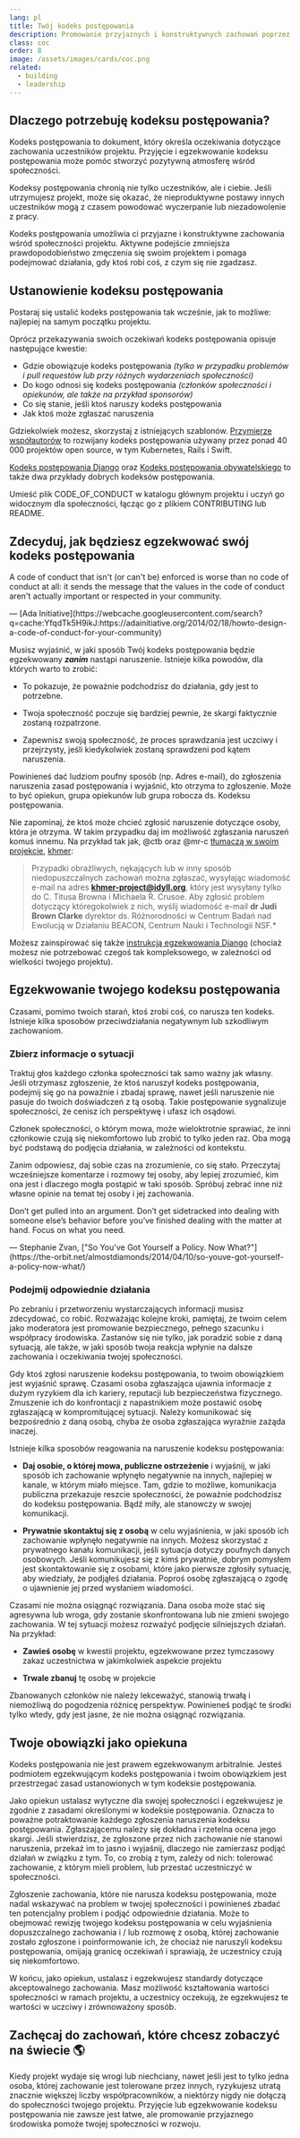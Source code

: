 ```yaml
---
lang: pl
title: Twój kodeks postępowania
description: Promowanie przyjaznych i konstruktywnych zachowań poprzez przyjęcie i egzekwowanie kodeksu postępowania.
class: coc
order: 8
image: /assets/images/cards/coc.png
related:
  - building
  - leadership
---
```


## Dlaczego potrzebuję kodeksu postępowania?

Kodeks postępowania to dokument, który określa oczekiwania dotyczące zachowania uczestników projektu. Przyjęcie i egzekwowanie kodeksu postępowania może pomóc stworzyć pozytywną atmosferę wśród społeczności.

Kodeksy postępowania chronią nie tylko uczestników, ale i ciebie. Jeśli utrzymujesz projekt, może się okazać, że nieproduktywne postawy innych uczestników mogą z czasem powodować wyczerpanie lub niezadowolenie z pracy.

Kodeks postępowania umożliwia ci przyjazne i konstruktywne zachowania wśród społeczności projektu. Aktywne podejście zmniejsza prawdopodobieństwo zmęczenia się swoim projektem i pomaga podejmować działania, gdy ktoś robi coś, z czym się nie zgadzasz.

## Ustanowienie kodeksu postępowania

Postaraj się ustalić kodeks postępowania tak wcześnie, jak to możliwe: najlepiej na samym początku projektu.

Oprócz przekazywania swoich oczekiwań kodeks postępowania opisuje następujące kwestie:

* Gdzie obowiązuje kodeks postępowania _(tylko w przypadku problemów i pull requestów lub przy różnych wydarzeniach społeczności)_
* Do kogo odnosi się kodeks postępowania _(członków społeczności i opiekunów, ale także na przykład sponsorów)_
* Co się stanie, jeśli ktoś naruszy kodeks postępowania
* Jak ktoś może zgłaszać naruszenia

Gdziekolwiek możesz, skorzystaj z istniejących szablonów. [Przymierze współautorów](https://contributor-covenant.org/) to rozwijany kodeks postępowania używany przez ponad 40 000 projektów open source, w tym Kubernetes, Rails i Swift.

[Kodeks postępowania Django](https://www.djangoproject.com/conduct/) oraz [Kodeks postępowania obywatelskiego](https://web.archive.org/web/20200330154000/http://citizencodeofconduct.org/) to także dwa przykłady dobrych kodeksów postępowania.

Umieść plik CODE_OF_CONDUCT w katalogu głównym projektu i uczyń go widocznym dla społeczności, łącząc go z plikiem CONTRIBUTING  lub README.

## Zdecyduj, jak będziesz egzekwować swój kodeks postępowania

<aside markdown="1" class="pquote">
  A code of conduct that isn't (or can't be) enforced is worse than no code of conduct at all: it sends the message that the values in the code of conduct aren't actually important or respected in your community.
  <p markdown="1" class="pquote-credit">
— [Ada Initiative](https://webcache.googleusercontent.com/search?q=cache:YfqdTk5H9ikJ:https://adainitiative.org/2014/02/18/howto-design-a-code-of-conduct-for-your-community)
  </p>
</aside>

Musisz wyjaśnić, w jaki sposób Twój kodeks postępowania będzie egzekwowany **_zanim_** nastąpi naruszenie. Istnieje kilka powodów, dla których warto to zrobić:

* To pokazuje, że poważnie podchodzisz do działania, gdy jest to potrzebne.

* Twoja społeczność poczuje się bardziej pewnie, że skargi faktycznie zostaną rozpatrzone.

* Zapewnisz swoją społeczność, że proces sprawdzania jest uczciwy i przejrzysty, jeśli kiedykolwiek zostaną sprawdzeni pod kątem naruszenia.

Powinieneś dać ludziom poufny sposób (np. Adres e-mail), do zgłoszenia naruszenia zasad postępowania i wyjaśnić, kto otrzyma to zgłoszenie. Może to być opiekun, grupa opiekunów lub grupa robocza ds. Kodeksu postępowania.

Nie zapominaj, że ktoś może chcieć zgłosić naruszenie dotyczące osoby, która je otrzyma. W takim przypadku daj im możliwość zgłaszania naruszeń komuś innemu. Na przykład tak jak, @ctb oraz @mr-c [tłumaczą w swoim projekcie](https://github.com/dib-lab/khmer/blob/HEAD/CODE_OF_CONDUCT.rst), [khmer](https://github.com/dib-lab/khmer):

> Przypadki obraźliwych, nękających lub w inny sposób niedopuszczalnych zachowań można zgłaszać, wysyłając wiadomość e-mail na adres **khmer-project@idyll.org**, który jest wysyłany tylko do C. Titusa Browna i Michaela R. Crusoe. Aby zgłosić problem dotyczący któregokolwiek z nich, wyślij wiadomość e-mail **dr Judi Brown Clarke** dyrektor ds. Różnorodności w Centrum Badań nad Ewolucją w Działaniu BEACON, Centrum Nauki i Technologii NSF.*

Możesz zainspirować się także [instrukcją egzekwowania Django](https://www.djangoproject.com/conduct/enforcement-manual/) (chociaż możesz nie potrzebować czegoś tak kompleksowego, w zależności od wielkości twojego projektu).

## Egzekwowanie twojego kodeksu postępowania

Czasami, pomimo twoich starań, ktoś zrobi coś, co narusza ten kodeks. Istnieje kilka sposobów przeciwdziałania negatywnym lub szkodliwym zachowaniom.

### Zbierz informacje o sytuacji

Traktuj głos każdego członka społeczności tak samo ważny jak własny. Jeśli otrzymasz zgłoszenie, że ktoś naruszył kodeks postępowania, podejmij się go na poważnie i zbadaj sprawę, nawet jeśli naruszenie nie pasuje do twoich doświadczeń z tą osobą. Takie postępowanie sygnalizuje społeczności, że cenisz ich perspektywę i ufasz ich osądowi.

Członek społeczności, o którym mowa, może wieloktrotnie sprawiać, że inni członkowie czują się niekomfortowo lub zrobić to tylko jeden raz. Oba mogą być podstawą do podjęcia działania, w zależności od kontekstu.

Zanim odpowiesz, daj sobie czas na zrozumienie, co się stało. Przeczytaj wcześniejsze komentarze i rozmowy tej osoby, aby lepiej zrozumieć, kim ona jest i dlaczego mogła postąpić w taki sposób. Spróbuj zebrać inne niż własne opinie na temat tej osoby i jej zachowania.

<aside markdown="1" class="pquote">
  Don’t get pulled into an argument. Don’t get sidetracked into dealing with someone else’s behavior before you’ve finished dealing with the matter at hand. Focus on what you need.
  <p markdown="1" class="pquote-credit">
— Stephanie Zvan, ["So You've Got Yourself a Policy. Now What?"](https://the-orbit.net/almostdiamonds/2014/04/10/so-youve-got-yourself-a-policy-now-what/)
  </p>
</aside>

### Podejmij odpowiednie działania

Po zebraniu i przetworzeniu wystarczających informacji musisz zdecydować, co robić. Rozważając kolejne kroki, pamiętaj, że twoim celem jako moderatora jest promowanie bezpiecznego, pełnego szacunku i współpracy środowiska. Zastanów się nie tylko, jak poradzić sobie z daną sytuacją, ale także, w jaki sposób twoja reakcja wpłynie na dalsze zachowania i oczekiwania twojej społeczności.

Gdy ktoś zgłosi naruszenie kodeksu postępowania, to twoim obowiązkiem jest wyjaśnić sprawę. Czasami osoba zgłaszająca ujawnia informacje z dużym ryzykiem dla ich kariery, reputacji lub bezpieczeństwa fizycznego. Zmuszenie ich do konfrontacji z napastnikiem może postawić osobę zgłaszającą w kompromitującej sytuacji. Należy komunikować się bezpośrednio z daną osobą, chyba że osoba zgłaszająca wyraźnie zażąda inaczej.

Istnieje kilka sposobów reagowania na naruszenie kodeksu postępowania:

* **Daj osobie, o której mowa, publiczne ostrzeżenie** i wyjaśnij, w jaki sposób ich zachowanie wpłynęło negatywnie na innych, najlepiej w kanale, w którym miało miejsce. Tam, gdzie to możliwe, komunikacja publiczna przekazuje reszcie społeczności, że poważnie podchodzisz do kodeksu postępowania. Bądź miły, ale stanowczy w swojej komunikacji.

* **Prywatnie skontaktuj się z osobą** w celu wyjaśnienia, w jaki sposób ich zachowanie wpłynęło negatywnie na innych. Możesz skorzystać z prywatnego kanału komunikacji, jeśli sytuacja dotyczy poufnych danych osobowych. Jeśli komunikujesz się z kimś prywatnie, dobrym pomysłem jest skontaktowanie się z osobami, które jako pierwsze zgłosiły sytuację, aby wiedziały, że podjąłeś działania. Poproś osobę zgłaszającą o zgodę o ujawnienie jej przed wysłaniem wiadomości.

Czasami nie można osiągnąć rozwiązania. Dana osoba może stać się agresywna lub wroga, gdy zostanie skonfrontowana lub nie zmieni swojego zachowania. W tej sytuacji możesz rozważyć podjęcie silniejszych działań. Na przykład:

* **Zawieś osobę** w kwestii projektu, egzekwowane przez tymczasowy zakaz uczestnictwa w jakimkolwiek aspekcie projektu

* **Trwale zbanuj** tę osobę w projekcie

Zbanowanych członków nie należy lekceważyć, stanowią trwałą i niemożliwą do pogodzenia różnicę perspektyw. Powinieneś podjąć te środki tylko wtedy, gdy jest jasne, że nie można osiągnąć rozwiązania.

## Twoje obowiązki jako opiekuna

Kodeks postępowania nie jest prawem egzekwowanym arbitralnie. Jesteś podmiotem egzekwującym kodeks postępowania i twoim obowiązkiem jest przestrzegać zasad ustanowionych w tym kodeksie postępowania.

Jako opiekun ustalasz wytyczne dla swojej społeczności i egzekwujesz je zgodnie z zasadami określonymi w kodeksie postępowania. Oznacza to poważne potraktowanie każdego zgłoszenia naruszenia kodeksu postępowania. Zgłaszającemu należy się dokładna i rzetelna ocena jego skargi. Jeśli stwierdzisz, że zgłoszone przez nich zachowanie nie stanowi naruszenia, przekaż im to jasno i wyjaśnij, dlaczego nie zamierzasz podjąć działań w związku z tym. To, co zrobią z tym, zależy od nich: tolerować zachowanie, z którym mieli problem, lub przestać uczestniczyć w społeczności.

Zgłoszenie zachowania, które nie narusza kodeksu postępowania, może nadal wskazywać na problem w twojej społeczności i powinieneś zbadać ten potencjalny problem i podjąć odpowiednie działania. Może to obejmować rewizję twojego kodeksu postępowania w celu wyjaśnienia dopuszczalnego zachowania i / lub rozmowę z osobą, której zachowanie zostało zgłoszone i poinformowanie ich, że chociaż nie naruszyli kodeksu postępowania, omijają granicę oczekiwań i sprawiają, że uczestnicy czują się niekomfortowo.

W końcu, jako opiekun, ustalasz i egzekwujesz standardy dotyczące akceptowalnego zachowania. Masz możliwość kształtowania wartości społeczności w ramach projektu, a uczestnicy oczekują, że egzekwujesz te wartości w uczciwy i zrównoważony sposób.

## Zachęcaj do zachowań, które chcesz zobaczyć na świecie 🌎

Kiedy projekt wydaje się wrogi lub niechciany, nawet jeśli jest to tylko jedna osoba, której zachowanie jest tolerowane przez innych, ryzykujesz utratą znacznie większej liczby współpracowników, a niektórzy nigdy nie dołączą do społeczności twojego projektu. Przyjęcie lub egzekwowanie kodeksu postępowania nie zawsze jest łatwe, ale promowanie przyjaznego środowiska pomoże twojej społeczności w rozwoju.
